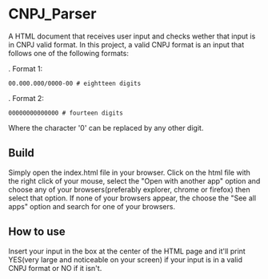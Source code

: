 # CNPJ_Parser

A HTML document that receives user input and checks wether that input is in CNPJ valid format.
In this project, a valid CNPJ format is an input that follows one of the following formats:

. Format 1:

    00.000.000/0000-00 # eightteen digits

. Format 2:

    00000000000000 # fourteen digits

Where the character '0' can be replaced by any other digit.

## Build

Simply open the index.html file in your browser. Click on the html file with the right click of your mouse, select the "Open with another app" option and choose any of your browsers(preferably explorer, chrome or firefox) then select that option. If none of your browsers appear, the choose the "See all apps" option and search for one of your browsers.

## How to use

Insert your input in the box at the center of the HTML page and it'll print YES(very large and noticeable on your screen) if your input is in a valid CNPJ format or NO if it isn't.
